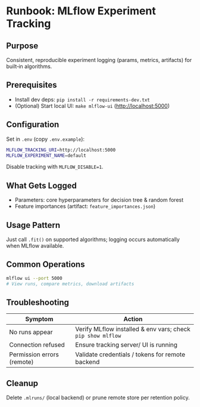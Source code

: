 # Runbook: MLflow Experiment Tracking

## Purpose

Consistent, reproducible experiment logging (params, metrics, artifacts) for built‑in algorithms.

## Prerequisites

- Install dev deps: `pip install -r requirements-dev.txt`
- (Optional) Start local UI: `make mlflow-ui` (<http://localhost:5000>)

## Configuration

Set in `.env` (copy `.env.example`):

```bash
MLFLOW_TRACKING_URI=http://localhost:5000
MLFLOW_EXPERIMENT_NAME=default
```

Disable tracking with `MLFLOW_DISABLE=1`.

## What Gets Logged

- Parameters: core hyperparameters for decision tree & random forest
- Feature importances (artifact: `feature_importances.json`)

## Usage Pattern

Just call `.fit()` on supported algorithms; logging occurs automatically when MLflow available.

## Common Operations

```bash
mlflow ui --port 5000
# View runs, compare metrics, download artifacts
```

## Troubleshooting

| Symptom | Action |
|---------|-------|
| No runs appear | Verify MLflow installed & env vars; check `pip show mlflow` |
| Connection refused | Ensure tracking server/ UI is running |
| Permission errors (remote) | Validate credentials / tokens for remote backend |

## Cleanup

Delete `.mlruns/` (local backend) or prune remote store per retention policy.
